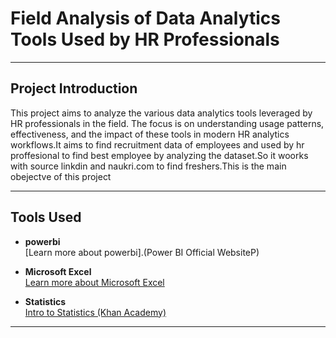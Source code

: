 # **Field Analysis of Data Analytics Tools Used by HR Professionals**

---

## **Project Introduction**

This project aims to analyze the various data analytics tools leveraged by HR professionals in the field. The focus is on understanding usage patterns, effectiveness, and the impact of these tools in modern HR analytics workflows.It aims to find recruitment data of employees and used by hr proffesional to find best employee by analyzing the dataset.So it woorks with source linkdin and naukri.com to find freshers.This is the main obejectve of this project  

---

## **Tools Used**

- **powerbi**  
  [Learn more about powerbi].(Power BI Official WebsiteP)

- **Microsoft Excel**  
  [Learn more about Microsoft Excel](https://www.microsoft.com/en-us/microsoft-365/excel)

- **Statistics**  
  [Intro to Statistics (Khan Academy)](https://www.khanacademy.org/math/statistics-probability)

---
